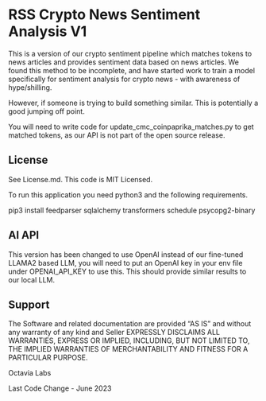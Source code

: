 # RSS Crypto News Sentiment Analysis V1
This is a version of our crypto sentiment pipeline which matches tokens to news articles and provides sentiment data based on news articles. We found this method to be incomplete, and have started work to train a model specifically for sentiment analysis for crypto news - with awareness of hype/shilling.

However, if someone is trying to build something similar. This is potentially a good jumping off point.

You will need to write code for  update_cmc_coinpaprika_matches.py to get matched tokens, as our API is not part of the open source release.

## License
See License.md. This code is MIT Licensed. 


To run this application you need python3 and the following requirements.

pip3 install feedparser sqlalchemy transformers schedule psycopg2-binary

## AI API
This version has been changed to use OpenAI instead of our fine-tuned LLAMA2 based LLM, you will need to put an OpenAI key in your env file under OPENAI_API_KEY to use this. This should provide similar results to our local LLM.

## Support
The Software and related documentation are provided “AS IS” and without any warranty of any kind and Seller EXPRESSLY DISCLAIMS ALL WARRANTIES, EXPRESS OR IMPLIED, INCLUDING, BUT NOT LIMITED TO, THE IMPLIED WARRANTIES OF MERCHANTABILITY AND FITNESS FOR A PARTICULAR PURPOSE.

Octavia Labs 

Last Code Change - June 2023